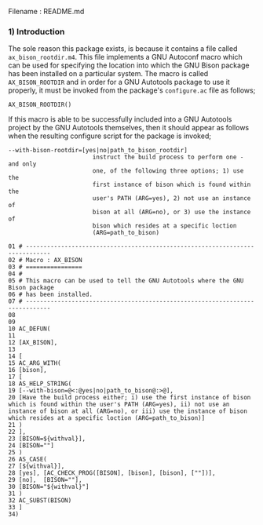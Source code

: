 Filename : README.md


### 1) Introduction

The sole reason this package exists, is because it contains a file called ```ax_bison_rootdir.m4```.
This file implements a GNU Autoconf macro which can be used for specifying the location into which
the GNU Bison package has been installed on a particular system. The macro is called
```AX_BISON_ROOTDIR``` and in order for a GNU Autotools package to use it properly, it must be
invoked from the package's ```configure.ac``` file as follows;

```
AX_BISON_ROOTDIR()
```

If this macro is able to be successfully included into a GNU Autotools project by the GNU Autotools
themselves, then it should appear as follows when the resulting configure script for the package
is invoked;

```
--with-bison-rootdir=[yes|no|path_to_bison_rootdir]
                        instruct the build process to perform one - and only
                        one, of the following three options; 1) use the
                        first instance of bison which is found within the
                        user's PATH (ARG=yes), 2) not use an instance of
                        bison at all (ARG=no), or 3) use the instance of
                        bison which resides at a specific loction
                        (ARG=path_to_bison)
```

```
01 # -----------------------------------------------------------------------------
02 # Macro : AX_BISON
03 # ================
04 #
05 # This macro can be used to tell the GNU Autotools where the GNU Bison package
06 # has been installed.
07 # -----------------------------------------------------------------------------
08
09
10 AC_DEFUN(
11 
12 [AX_BISON],
13
14 [
15 AC_ARG_WITH(
16 [bison],
17 [
18 AS_HELP_STRING(
19 [--with-bison=@<:@yes|no|path_to_bison@:>@],
20 [Have the build process either; i) use the first instance of bison which is found within the user's PATH (ARG=yes), ii) not use an instance of bison at all (ARG=no), or iii) use the instance of bison which resides at a specific loction (ARG=path_to_bison)]
21 )
22 ],
23 [BISON=${withval}],
24 [BISON=""]
25 )
26 AS_CASE(
27 [${withval}],
28 [yes], [AC_CHECK_PROG([BISON], [bison], [bison], [""])],
29 [no],  [BISON=""],
30 [BISON="${withval}"]
31 )
32 AC_SUBST(BISON)
33 ]
34)
```
